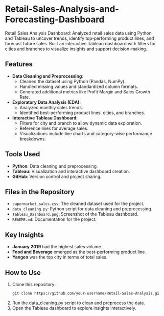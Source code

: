 # Retail-Sales-Analysis-and-Forecasting-Dashboard
Retail Sales Analysis Dashboard: Analyzed retail sales data using Python and Tableau to uncover trends, identify top-performing product lines, and forecast future sales. Built an interactive Tableau dashboard with filters for cities and branches to visualize insights and support decision-making.


## Features
- **Data Cleaning and Preprocessing**: 
  - Cleaned the dataset using Python (Pandas, NumPy).
  - Handled missing values and standardized column formats.
  - Generated additional metrics like Profit Margin and Sales Growth Rate.
- **Exploratory Data Analysis (EDA)**: 
  - Analyzed monthly sales trends.
  - Identified best-performing product lines, cities, and branches.
- **Interactive Tableau Dashboard**:
  - Filters for city and branch to allow dynamic data exploration.
  - Reference lines for average sales.
  - Visualizations include line charts and category-wise performance breakdowns.

## Tools Used
- **Python**: Data cleaning and preprocessing.
- **Tableau**: Visualization and interactive dashboard creation.
- **GitHub**: Version control and project sharing.

## Files in the Repository
- `supermarket_sales.csv`: The cleaned dataset used for the project.
- `data_cleaning.py`: Python script for data cleaning and preprocessing.
- `Tableau_Dashboard.png`: Screenshot of the Tableau dashboard.
- `README.md`: Documentation for the project.

## Key Insights
- **January 2019** had the highest sales volume.
- **Food and Beverage** emerged as the best-performing product line.
- **Yangon** was the top city in terms of total sales.

## How to Use
1. Clone this repository:
   ```bash
   git clone https://github.com/your-username/Retail-Sales-Analysis.git
2. Run the data_cleaning.py script to clean and preprocess the data.
3. Open the Tableau dashboard to explore insights interactively.
